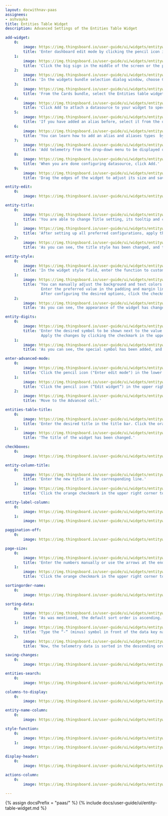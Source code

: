 ```yaml
---
layout: docwithnav-paas
assignees:
- ashvayka 
title: Entities Table Widget
description: Advanced Settings of the Entities Table Widget

add-widget:
    0:
        image: https://img.thingsboard.io/user-guide/ui/widgets/entitywidget/add-widget-pe.png
        title: 'Enter dashboard edit mode by clicking the pencil icon in the lower right corner of the screen.'
    1:
        image: https://img.thingsboard.io/user-guide/ui/widgets/entitywidget/add-widget-1-pe.png
        title: 'Click the big sign in the middle of the screen or the plus icon ("Add new widget") in the lower right corner of the screen. From the drop-up menu, select Create new widget.'
    2:
        image: https://img.thingsboard.io/user-guide/ui/widgets/entitywidget/add-widget-2-pe.png
        title: 'In the widgets bundle selection dialog window, choose Cards.'
    3:
        image: https://img.thingsboard.io/user-guide/ui/widgets/entitywidget/add-widget-3-pe.png
        title: 'From the Cards bundle, select the Entities table widget.'
    4:
        image: https://img.thingsboard.io/user-guide/ui/widgets/entitywidget/add-widget-4-pe.png
        title: 'Click Add to attach a datasource to your widget to specify entity from which we will receive telemetry data.'
    5:
        image: https://img.thingsboard.io/user-guide/ui/widgets/entitywidget/add-widget-5-pe.png
        title: 'If you have added an alias before, select it from the drop-down menu. If not, click "Create a new one!".'
    6:
        image: https://img.thingsboard.io/user-guide/ui/widgets/entitywidget/add-widget-6-pe.png
        title: 'You can learn how to add an alias and aliases types  by following the link below the screenshots section. After configuring the alias settings, click Add.'
    7:
        image: https://img.thingsboard.io/user-guide/ui/widgets/entitywidget/add-widget-7-pe.png
        title: 'Add telemetry from the drop-down menu to be displayed on the widget.'
    8:
        image: https://img.thingsboard.io/user-guide/ui/widgets/entitywidget/add-widget-8-pe.png
        title: 'When you are done configuring datasource, click Add.'
    9:
        image: https://img.thingsboard.io/user-guide/ui/widgets/entitywidget/add-widget-9-pe.png
        title: 'Drag the edges of the widget to adjust its size and save all applied changes by clicking the checkmark in the lower right corner of the screen.'

entity-edit:
    0:
        image: https://img.thingsboard.io/user-guide/ui/widgets/entitywidget/entity-edit-pe.png

entity-title:
    0:
        image: https://img.thingsboard.io/user-guide/ui/widgets/entitywidget/entity-title-pe.png
        title: 'You are able to change Title setting, its tooltip and customize title style. In addition, you can add an icon and adjust its settings.'
    1:
        image: https://img.thingsboard.io/user-guide/ui/widgets/entitywidget/entity-title-1-pe.png
        title: 'After setting up all preferred configurations, apply the changes by clicking the checkmark in the upper right corner of the screen.'
    2:
        image: https://img.thingsboard.io/user-guide/ui/widgets/entitywidget/entity-title-2-pe.png
        title: 'As you can see, the title style has been changed, and the custom has been added icon next to it. To save all applied changes, click the checkmark in the lower right corner of the screen.'

entity-style:
    0:
        image: https://img.thingsboard.io/user-guide/ui/widgets/entitywidget/entity-style-pe.png
        title: 'In the widget style field, enter the function to customize the appearance of the widget.'
    1:
        image: https://img.thingsboard.io/user-guide/ui/widgets/entitywidget/entity-style-1-pe.png
        title: 'You can manually adjust the background and text colors by clicking the corresponding circles and moving sliders to select the color you want.
                Enter the preferred value in the padding and margin lines.
                After configuring the desired options, click the checkmark in the upper right corner of the screen.'
    2:
        image: https://img.thingsboard.io/user-guide/ui/widgets/entitywidget/entity-style-2-pe.png
        title: 'As you can see, the appearance of the widget has changed. To save all applied changes, click the checkmark in the lower right corner of the screen.'

entity-digits:
    0:
        image: https://img.thingsboard.io/user-guide/ui/widgets/entitywidget/entity-digits-pe.png
        title: 'Enter the desired symbol to be shown next to the value. Enter the number of the digits to be displayed after the floating point number.
                Apply the changes by clicking the checkmark in the upper right corner of the screen.'
    1:
        image: https://img.thingsboard.io/user-guide/ui/widgets/entitywidget/entity-digits-1-pe.png
        title: 'As you can see, the special symbol has been added, and the number of digits has been changed.'

enter-advanced-mode:
    0:
        image: https://img.thingsboard.io/user-guide/ui/widgets/entitywidget/enter-edit-pe.png
        title: 'Click the pencil icon ("Enter edit mode") in the lower right corner of the screen.'
    1:
        image: https://img.thingsboard.io/user-guide/ui/widgets/entitywidget/enter-edit-1-pe.png
        title: 'Click the pencil icon (“Edit widget”) in the upper right corner of the Entity Table widget itself.'
    2:
        image: https://img.thingsboard.io/user-guide/ui/widgets/entitywidget/enter-edit-2-pe.png
        title: 'Move to the Advanced cell.'

entities-table-title:
    0:
        image: https://img.thingsboard.io/user-guide/ui/widgets/entitywidget/table-widgetname-advncd-pe.png
        title: 'Enter the desired title in the title bar. Click the orange checkmark in the upper right corner.'
    1:
        image: https://img.thingsboard.io/user-guide/ui/widgets/entitywidget/table-widgetname-advncd-1-pe.png
        title: 'The title of the widget has been changed.'

checkboxes:
    0:
        image: https://img.thingsboard.io/user-guide/ui/widgets/entitywidget/checkoboxes.png

entity-column-title:
    0:
        image: https://img.thingsboard.io/user-guide/ui/widgets/entitywidget/entity-column-title-pe.png
        title: 'Enter the new title in the corresponding line.'
    1:
        image: https://img.thingsboard.io/user-guide/ui/widgets/entitywidget/entity-column-title-1-pe.png
        title: 'Click the orange checkmark in the upper right corner to apply changes. An entity column title has been changed.'

entity-label-column:
    0:
        image: https://img.thingsboard.io/user-guide/ui/widgets/entitywidget/entity-label-column-pe.png
    1:
        image: https://img.thingsboard.io/user-guide/ui/widgets/entitywidget/entity-label-column-1-pe.png

paggination-off:
    0:
        image: https://img.thingsboard.io/user-guide/ui/widgets/entitywidget/paggination-off.png

page-size:
    0:
        image: https://img.thingsboard.io/user-guide/ui/widgets/entitywidget/page-size-pe.png
        title: 'Enter the numbers manually or use the arrows at the end of the line.'
    1:
        image: https://img.thingsboard.io/user-guide/ui/widgets/entitywidget/page-size-1-pe.png
        title: 'Click the orange checkmark in the upper right corner to apply the changes. The page will now have the desired number of items as shown in our table widget.'

sortingorder-name:
    0:
        image: https://img.thingsboard.io/user-guide/ui/widgets/entitywidget/sortingorder-name-pe.png

sorting-data:
    0:
        image: https://img.thingsboard.io/user-guide/ui/widgets/entitywidget/sorting-data-pe.png
        title: 'As was mentioned, the default sort order is ascending.'
    1:
        image: https://img.thingsboard.io/user-guide/ui/widgets/entitywidget/sorting-data-1-pe.png
        title: 'Type the “-” (minus) symbol in front of the data key name in the Default sort order line. Click the orange checkmark in the upper right corner to apply the changes'
    2:
        image: https://img.thingsboard.io/user-guide/ui/widgets/entitywidget/sorting-data-2-pe.png
        title: 'Now, the telemetry data is sorted in the descending order we needed.'

saving-changes:
    0:
        image: https://img.thingsboard.io/user-guide/ui/widgets/entitywidget/saving-changes-pe.png

entities-search:
    0:
        image: https://img.thingsboard.io/user-guide/ui/widgets/entitywidget/entities-search-pe.png

columns-to-display:
    0:
        image: https://img.thingsboard.io/user-guide/ui/widgets/entitywidget/columns-to-display-pe.png

entity-name-column:
    0:
        image: https://img.thingsboard.io/user-guide/ui/widgets/entitywidget/entity-name-column-pe.png

style-function:
    0:
        image: https://img.thingsboard.io/user-guide/ui/widgets/entitywidget/style-function-pe.png
    1:
        image: https://img.thingsboard.io/user-guide/ui/widgets/entitywidget/style-function-1-pe.png

display-header:
    0:
        image: https://img.thingsboard.io/user-guide/ui/widgets/entitywidget/display-header-pe.png

actions-column:
    0:
        image: https://img.thingsboard.io/user-guide/ui/widgets/entitywidget/actions-column-pe.png

---
```


{% assign docsPrefix = "paas/" %}
{% include docs/user-guide/ui/entity-table-widget.md %}